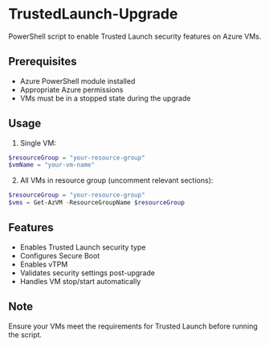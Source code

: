 # TrustedLaunch-Upgrade

PowerShell script to enable Trusted Launch security features on Azure VMs.

## Prerequisites

- Azure PowerShell module installed
- Appropriate Azure permissions
- VMs must be in a stopped state during the upgrade

## Usage

1. Single VM:
```powershell
$resourceGroup = "your-resource-group"
$vmName = "your-vm-name"
```

2. All VMs in resource group (uncomment relevant sections):
```powershell
$resourceGroup = "your-resource-group"
$vms = Get-AzVM -ResourceGroupName $resourceGroup
```

## Features

- Enables Trusted Launch security type
- Configures Secure Boot
- Enables vTPM
- Validates security settings post-upgrade
- Handles VM stop/start automatically

## Note

Ensure your VMs meet the requirements for Trusted Launch before running the script.